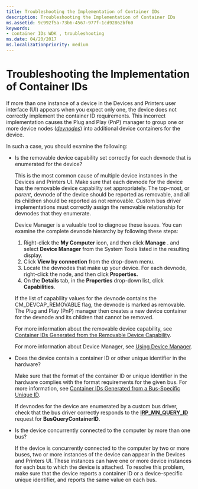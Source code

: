 ```yaml
---
title: Troubleshooting the Implementation of Container IDs
description: Troubleshooting the Implementation of Container IDs
ms.assetid: 9c992f5a-73b6-4567-977f-1cd92862bf60
keywords:
- container IDs WDK , troubleshooting
ms.date: 04/20/2017
ms.localizationpriority: medium
---
```


# Troubleshooting the Implementation of Container IDs


If more than one instance of a device in the Devices and Printers user interface (UI) appears when you expect only one, the device does not correctly implement the container ID requirements. This incorrect implementation causes the Plug and Play (PnP) manager to group one or more device nodes ([*devnodes*](https://msdn.microsoft.com/library/windows/hardware/ff556277#wdkgloss-devnode)) into additional device containers for the device.

In such a case, you should examine the following:

-   Is the removable device capability set correctly for each devnode that is enumerated for the device?

    This is the most common cause of multiple device instances in the Devices and Printers UI. Make sure that each devnode for the device has the removable device capability set appropriately. The top-most, or *parent*, devnode of the device should be reported as removable, and all its children should be reported as not removable. Custom bus driver implementations must correctly assign the removable relationship for devnodes that they enumerate.

    Device Manager is a valuable tool to diagnose these issues. You can examine the complete devnode hierarchy by following these steps:

    1.  Right-click the **My Computer** icon, and then click **Manage** . and select **Device Manager** from the System Tools listed in the resulting display.
    2.  Click **View by connection** from the drop-down menu.
    3.  Locate the devnodes that make up your device. For each devnode, right-click the node, and then click **Properties.**
    4.  On the **Details** tab, in the **Properties** drop-down list, click **Capabilities**.

    If the list of capability values for the devnode contains the CM_DEVCAP_REMOVABLE flag, the devnode is marked as removable. The Plug and Play (PnP) manager then creates a new device container for the devnode and its children that cannot be removed.

    For more information about the removable device capability, see [Container IDs Generated from the Removable Device Capability](container-ids-generated-from-the-removable-device-capability.md).

    For more information about Device Manager, see [Using Device Manager](using-device-manager.md).

-   Does the device contain a container ID or other unique identifier in the hardware?

    Make sure that the format of the container ID or unique identifier in the hardware complies with the format requirements for the given bus. For more information, see [Container IDs Generated from a Bus-Specific Unique ID](container-ids-generated-from-a-bus-specific-unique-id.md).

    If devnodes for the device are enumerated by a custom bus driver, check that the bus driver correctly responds to the [**IRP_MN_QUERY_ID**](https://msdn.microsoft.com/library/windows/hardware/ff551679) request for **BusQueryContainerID**.

-   Is the device concurrently connected to the computer by more than one bus?

    If the device is concurrently connected to the computer by two or more buses, two or more instances of the device can appear in the Devices and Printers UI. These instances can have one or more device instances for each bus to which the device is attached. To resolve this problem, make sure that the device reports a container ID or a device-specific unique identifier, and reports the same value on each bus.

 

 





